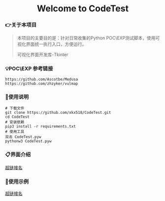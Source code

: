 <h1 align="center" >Welcome to CodeTest</h1>

### :point_right:关于本项目

>本项目的主要目的是：针对日常收集的Python POC\EXP测试脚本，使用可视化界面统一执行入口，方便运行。
>
>可视化界面开发库-Tkinter

### :bulb:POC\EXP 参考链接

```
https://github.com/Ascotbe/Medusa
https://github.com/zhzyker/vulmap
```

### :book:使用说明

```
# 下载文件
git clone https://github.com/xkx518/CodeTest.git
cd CodeTest
# 安装依赖
pip3 install -r requirements.txt
# 使用工具
双击 CodeTest.pyw
pythonw3 CodeTest.pyw
```

### :clipboard:界面介绍
[超链接名](超链接地址 "超链接title")


### :open_file_folder:使用示例
[超链接名](超链接地址 "超链接title")




